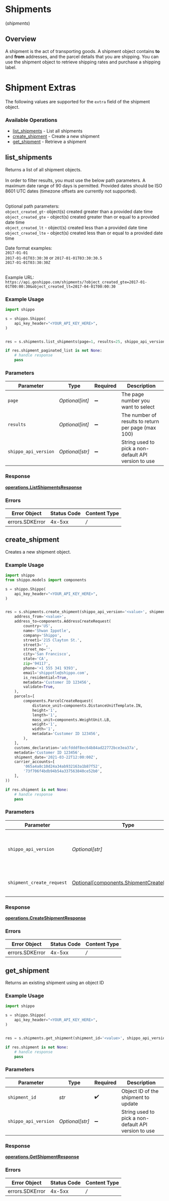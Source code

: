 # Shipments
(*shipments*)

## Overview

A shipment is the act of transporting goods. A shipment object contains **to** and **from** addresses, and the parcel details that you are shipping. You can use the shipment object to retrieve shipping rates and purchase a shipping label.
<SchemaDefinition schemaRef="#/components/schemas/Shipment"/>
 
# Shipment Extras
The following values are supported for the `extra` field of the shipment object.
<SchemaDefinition schemaRef="#/components/schemas/ShipmentExtra"/>

### Available Operations

* [list_shipments](#list_shipments) - List all shipments
* [create_shipment](#create_shipment) - Create a new shipment
* [get_shipment](#get_shipment) - Retrieve a shipment

## list_shipments

Returns a list of all shipment objects.<br><br>
In order to filter results, you must use the below path parameters. 
A maximum date range of 90 days is permitted. 
Provided dates should be ISO 8601 UTC dates (timezone offsets are currently not supported).<br><br>

Optional path parameters:<br>
  `object_created_gt`- object(s) created greater than a provided date time<br>
  `object_created_gte` - object(s) created greater than or equal to a provided date time<br>
  `object_created_lt` - object(s) created less than a provided date time<br>
  `object_created_lte` - object(s) created less than or equal to a provided date time<br>

  Date format examples:<br>
    `2017-01-01`<br>
    `2017-01-01T03:30:30` or `2017-01-01T03:30:30.5`<br>
    `2017-01-01T03:30:30Z`<br><br>

  Example URL:<br>
    `https://api.goshippo.com/shipments/?object_created_gte=2017-01-01T00:00:30&object_created_lt=2017-04-01T00:00:30`

### Example Usage

```python
import shippo

s = shippo.Shippo(
    api_key_header="<YOUR_API_KEY_HERE>",
)


res = s.shipments.list_shipments(page=1, results=25, shippo_api_version='<value>')

if res.shipment_paginated_list is not None:
    # handle response
    pass

```

### Parameters

| Parameter                                            | Type                                                 | Required                                             | Description                                          |
| ---------------------------------------------------- | ---------------------------------------------------- | ---------------------------------------------------- | ---------------------------------------------------- |
| `page`                                               | *Optional[int]*                                      | :heavy_minus_sign:                                   | The page number you want to select                   |
| `results`                                            | *Optional[int]*                                      | :heavy_minus_sign:                                   | The number of results to return per page (max 100)   |
| `shippo_api_version`                                 | *Optional[str]*                                      | :heavy_minus_sign:                                   | String used to pick a non-default API version to use |


### Response

**[operations.ListShipmentsResponse](../../models/operations/listshipmentsresponse.md)**
### Errors

| Error Object    | Status Code     | Content Type    |
| --------------- | --------------- | --------------- |
| errors.SDKError | 4x-5xx          | */*             |

## create_shipment

Creates a new shipment object.

### Example Usage

```python
import shippo
from shippo.models import components

s = shippo.Shippo(
    api_key_header="<YOUR_API_KEY_HERE>",
)


res = s.shipments.create_shipment(shippo_api_version='<value>', shipment_create_request=components.ShipmentCreateRequest(
    address_from='<value>',
    address_to=components.AddressCreateRequest(
        country='US',
        name='Shwan Ippotle',
        company='Shippo',
        street1='215 Clayton St.',
        street3='',
        street_no='',
        city='San Francisco',
        state='CA',
        zip='94117',
        phone='+1 555 341 9393',
        email='shippotle@shippo.com',
        is_residential=True,
        metadata='Customer ID 123456',
        validate=True,
    ),
    parcels=[
        components.ParcelCreateRequest(
            distance_unit=components.DistanceUnitTemplate.IN,
            height='1',
            length='1',
            mass_unit=components.WeightUnit.LB,
            weight='1',
            width='1',
            metadata='Customer ID 123456',
        ),
    ],
    customs_declaration='adcfdddf8ec64b84ad22772bce3ea37a',
    metadata='Customer ID 123456',
    shipment_date='2021-03-22T12:00:00Z',
    carrier_accounts=[
        '065a4a8c10d24a34ab932163a1b87f52',
        '73f706f4bdb94b54a337563840ce52b0',
    ],
))

if res.shipment is not None:
    # handle response
    pass

```

### Parameters

| Parameter                                                                                      | Type                                                                                           | Required                                                                                       | Description                                                                                    |
| ---------------------------------------------------------------------------------------------- | ---------------------------------------------------------------------------------------------- | ---------------------------------------------------------------------------------------------- | ---------------------------------------------------------------------------------------------- |
| `shippo_api_version`                                                                           | *Optional[str]*                                                                                | :heavy_minus_sign:                                                                             | String used to pick a non-default API version to use                                           |
| `shipment_create_request`                                                                      | [Optional[components.ShipmentCreateRequest]](../../models/components/shipmentcreaterequest.md) | :heavy_minus_sign:                                                                             | Shipment details and contact info.                                                             |


### Response

**[operations.CreateShipmentResponse](../../models/operations/createshipmentresponse.md)**
### Errors

| Error Object    | Status Code     | Content Type    |
| --------------- | --------------- | --------------- |
| errors.SDKError | 4x-5xx          | */*             |

## get_shipment

Returns an existing shipment using an object ID

### Example Usage

```python
import shippo

s = shippo.Shippo(
    api_key_header="<YOUR_API_KEY_HERE>",
)


res = s.shipments.get_shipment(shipment_id='<value>', shippo_api_version='<value>')

if res.shipment is not None:
    # handle response
    pass

```

### Parameters

| Parameter                                            | Type                                                 | Required                                             | Description                                          |
| ---------------------------------------------------- | ---------------------------------------------------- | ---------------------------------------------------- | ---------------------------------------------------- |
| `shipment_id`                                        | *str*                                                | :heavy_check_mark:                                   | Object ID of the shipment to update                  |
| `shippo_api_version`                                 | *Optional[str]*                                      | :heavy_minus_sign:                                   | String used to pick a non-default API version to use |


### Response

**[operations.GetShipmentResponse](../../models/operations/getshipmentresponse.md)**
### Errors

| Error Object    | Status Code     | Content Type    |
| --------------- | --------------- | --------------- |
| errors.SDKError | 4x-5xx          | */*             |
